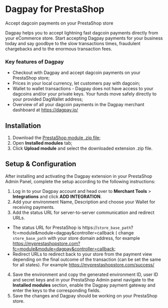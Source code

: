 # Dagpay for PrestaShop

Accept dagcoin payments on your PrestaShop store

Dagpay helps you to accept lightning fast dagcoin payments directly from your eCommerce store. Start accepting Dagpay payments for your business today and say goodbye to the slow transactions times, fraudulent chargebacks and to the enormous transaction fees.

### Key features of Dagpay
* Checkout with Dagpay and accept dagcoin payments on your PrestaShop store;
* Prices in your local currency, let customers pay with dagcoin;
* Wallet to wallet transactions - Dagpay does not have access to your dagcoins and/or your private keys. Your funds move safely directly to your provided DagWallet address;
* Overview of all your dagcoin payments in the Dagpay merchant dashboard at https://dagpay.io/

## Installation

1. Download the [PrestaShop module .zip file](https://github.com/dagpay/prestashop-dagpay/releases/download/v1.0.0/prestashop-dagpay.zip);
2. Open **Installed modules** tab;
3. Click **Upload module** and select the downloaded extension .zip file.

## Setup & Configuration

After installing and activating the Dagpay extension in your PrestaShop Admin Panel, complete the setup according to the following instructions:

1. Log in to your Dagpay account and head over to **Merchant Tools** > **Integrations** and click **ADD INTEGRATION**.
2. Add your environment Name, Description and choose your Wallet for receiving payments.
3. Add the status URL for server-to-server communication and redirect URLs.
* The status URL for PrestaShop is https://`store_base_path`?fc=module&module=dagpay&controller=callback ( change `store_base_path` with your store domain address, for example https://myprestashopstore.com?fc=module&module=dagpay&controller=callback;
* Redirect URLs to redirect back to your store from the payment view depending on the final outcome of the transaction (can be set the same for all states). For example https://myprestashopstore.com/success/
4. Save the environment and copy the generated environment ID, user ID and secret keys and in your PrestaShop Admin panel navigate to the **Installed modules** section, enable the Dagpay payment gateway and enter the keys to the corresponding fields.
5. Save the changes and Dagpay should be working on your PrestaShop store.
